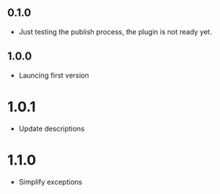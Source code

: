 ## 0.1.0

- Just testing the publish process, the plugin is not ready yet.

## 1.0.0

- Launcing first version

# 1.0.1

- Update descriptions

# 1.1.0

- Simplify exceptions